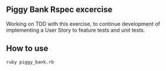 ## Piggy Bank Rspec excercise

Working on TDD with this exercise, to continue development of implementing a User Story to feature tests and unit tests.

## How to use
```
ruby piggy_bank.rb